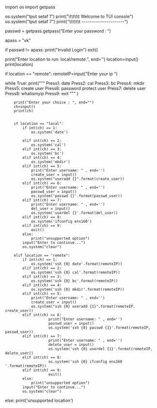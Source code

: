 

import os
import getpass


os.system("tput setaf 1")
print("\t\t\t\t Welcome to TUI console")
os.system("tput setaf 7")
print("\t\t\t\t ----------------------")


passwd = getpass.getpass("Enter your password : ")

apass = "vk"

if passwd != apass:
    print("Invalid Login")
    exit()


print("Enter location to run: local/remote:", end='')
location=input()
print(location)


if location == "remote":
    remoteIP=input("Enter your ip ")
 

while True:
        print("""
        Press1: date
        Press2: cal
        Press3: bc
        Press4: mkdir
        Press5: create user
        Press6: password protect user
        Press7: delete user
        Press8: whatismyip
        Press9: exit
        """
        )   

        print("Enter your choice : ", end="")
        ch=input()
        print(ch)


        if location == "local":
            if int(ch) == 1:
               	os.system('date')
        
            elif int(ch) == 2:
               	os.system('cal')
            elif int(ch) == 3:
               	os.system('bc')
            elif int(ch) == 4:
               	os.system('mkdir')
            elif int(ch) == 5:
               	print("Enter username: " , end='')
       	        create_user = input()
               	os.system("useradd {}".format(create_user))
            elif int(ch) == 6:
               	print("Enter username: " , end='')
       	        passwd_user = input()
               	os.system('passwd {}'.format(passwd_user))
            elif int(ch) == 7:
               	print("Enter username: " , end='')
       	        del_user = input()
               	os.system('userdel {}'.format(del_user))
            elif int(ch) == 8:
               	os.system('ifconfig ens160')
            elif int(ch) == 9:
               	exit()
            else:
               	print("unsupported option")
            input("Enter to continue...")                        
            os.system("clear")                        

        elif location == "remote":
            if int(ch) == 1:
                os.system('ssh {0} date'.format(remoteIP))
            elif int(ch) == 2:
                os.system('ssh {0} cal'.format(remoteIP))
            elif int(ch) == 3:
                os.system('ssh {0} bc'.format(remoteIP))
            elif int(ch) == 4:
                os.system('ssh {0} mkdir'.format(remoteIP))
            elif int(ch) == 5:
                print("Enter username: " , end='')
                create_user = input()
                os.system("ssh {0} useradd {1}".format(remoteIP, create_user))
            elif int(ch) == 6:
                        print("Enter username: " , end='')
                        passwd_user = input()
                        os.system('ssh {0} passwd {1}'.format(remoteIP, passwd_user))
            elif int(ch) == 7:
                        print("Enter username: " , end='')
                        delete_user = input()
                        os.system('ssh {0} userdel {1}'.format(remoteIP, delete_user))
            elif int(ch) == 8:
               	        os.system('ssh {0} ifconfig ens160 '.format(remoteIP))
            elif int(ch) == 9:
                        exit()
            else:
               	print("unsupported option")
            input("Enter to continue...")                        
            os.system("clear")                        
else:
    print('unsupported location')
